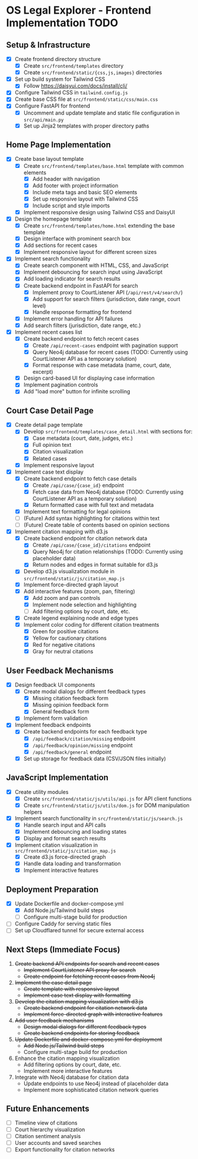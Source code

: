 # OS Legal Explorer - Frontend Implementation TODO

## Setup & Infrastructure
- [x] Create frontend directory structure
  - [x] Create `src/frontend/templates` directory
  - [x] Create `src/frontend/static/{css,js,images}` directories
- [x] Set up build system for Tailwind CSS
  - [x] Follow https://daisyui.com/docs/install/cli/
- [x] Configure Tailwind CSS in `tailwind.config.js`
- [x] Create base CSS file at `src/frontend/static/css/main.css`
- [x] Configure FastAPI for frontend
  - [x] Uncomment and update template and static file configuration in `src/api/main.py`
  - [x] Set up Jinja2 templates with proper directory paths

## Home Page Implementation
- [x] Create base layout template
  - [x] Create `src/frontend/templates/base.html` template with common elements
    - [x] Add header with navigation
    - [x] Add footer with project information
    - [x] Include meta tags and basic SEO elements
    - [x] Set up responsive layout with Tailwind CSS
    - [x] Include script and style imports
  - [x] Implement responsive design using Tailwind CSS and DaisyUI
- [x] Design the homepage template
  - [x] Create `src/frontend/templates/home.html` extending the base template
  - [x] Design interface with prominent search box
  - [x] Add sections for recent cases
  - [x] Implement responsive layout for different screen sizes
- [x] Implement search functionality
  - [x] Create search component with HTML, CSS, and JavaScript
  - [x] Implement debouncing for search input using JavaScript
  - [x] Add loading indicator for search results
  - [x] Create backend endpoint in FastAPI for search
    - [x] Implement proxy to CourtListener API (`/api/rest/v4/search/`)
    - [x] Add support for search filters (jurisdiction, date range, court level)
    - [x] Handle response formatting for frontend
  - [x] Implement error handling for API failures
  - [x] Add search filters (jurisdiction, date range, etc.)
- [x] Implement recent cases list
  - [x] Create backend endpoint to fetch recent cases
    - [x] Create `/api/recent-cases` endpoint with pagination support
    - [x] Query Neo4j database for recent cases (TODO: Currently using CourtListener API as a temporary solution)
    - [x] Format response with case metadata (name, court, date, excerpt)
  - [x] Design card-based UI for displaying case information
  - [x] Implement pagination controls
  - [x] Add "load more" button for infinite scrolling

## Court Case Detail Page
- [x] Create detail page template
  - [x] Develop `src/frontend/templates/case_detail.html` with sections for:
    - [x] Case metadata (court, date, judges, etc.)
    - [x] Full opinion text
    - [x] Citation visualization
    - [x] Related cases
  - [x] Implement responsive layout
- [x] Implement case text display
  - [x] Create backend endpoint to fetch case details
    - [x] Create `/api/case/{case_id}` endpoint
    - [x] Fetch case data from Neo4j database (TODO: Currently using CourtListener API as a temporary solution)
    - [x] Return formatted case with full text and metadata
  - [x] Implement text formatting for legal opinions
  - [ ] (Future) Add syntax highlighting for citations within text
  - [ ] (Future) Create table of contents based on opinion sections
- [x] Implement citation mapping with d3.js
  - [x] Create backend endpoint for citation network data
    - [x] Create `/api/case/{case_id}/citations` endpoint
    - [x] Query Neo4j for citation relationships (TODO: Currently using placeholder data)
    - [x] Return nodes and edges in format suitable for d3.js
  - [x] Develop d3.js visualization module in `src/frontend/static/js/citation_map.js`
  - [x] Implement force-directed graph layout
  - [x] Add interactive features (zoom, pan, filtering)
    - [x] Add zoom and pan controls
    - [x] Implement node selection and highlighting
    - [ ] Add filtering options by court, date, etc.
  - [x] Create legend explaining node and edge types
  - [x] Implement color coding for different citation treatments
    - [x] Green for positive citations
    - [x] Yellow for cautionary citations
    - [x] Red for negative citations
    - [x] Gray for neutral citations

## User Feedback Mechanisms
- [x] Design feedback UI components
  - [x] Create modal dialogs for different feedback types
    - [x] Missing citation feedback form
    - [x] Missing opinion feedback form
    - [x] General feedback form
  - [x] Implement form validation
- [x] Implement feedback endpoints
  - [x] Create backend endpoints for each feedback type
    - [x] `/api/feedback/citation/missing` endpoint
    - [x] `/api/feedback/opinion/missing` endpoint
    - [x] `/api/feedback/general` endpoint
  - [x] Set up storage for feedback data (CSV/JSON files initially)

## JavaScript Implementation
- [x] Create utility modules
  - [x] Create `src/frontend/static/js/utils/api.js` for API client functions
  - [x] Create `src/frontend/static/js/utils/dom.js` for DOM manipulation helpers
- [x] Implement search functionality in `src/frontend/static/js/search.js`
  - [x] Handle search input and API calls
  - [x] Implement debouncing and loading states
  - [x] Display and format search results
- [x] Implement citation visualization in `src/frontend/static/js/citation_map.js`
  - [x] Create d3.js force-directed graph
  - [x] Handle data loading and transformation
  - [x] Implement interactive features

## Deployment Preparation
- [x] Update Dockerfile and docker-compose.yml
  - [x] Add Node.js/Tailwind build steps
  - [ ] Configure multi-stage build for production
- [ ] Configure Caddy for serving static files
- [ ] Set up Cloudflared tunnel for secure external access

## Next Steps (Immediate Focus)
1. ~~Create backend API endpoints for search and recent cases~~
   - ~~Implement CourtListener API proxy for search~~
   - ~~Create endpoint for fetching recent cases from Neo4j~~
2. ~~Implement the case detail page~~
   - ~~Create template with responsive layout~~
   - ~~Implement case text display with formatting~~
3. ~~Develop the citation mapping visualization with d3.js~~
   - ~~Create backend endpoint for citation network data~~
   - ~~Implement force-directed graph with interactive features~~
4. ~~Add user feedback mechanisms~~
   - ~~Design modal dialogs for different feedback types~~
   - ~~Create backend endpoints for storing feedback~~
5. ~~Update Dockerfile and docker-compose.yml for deployment~~
   - ~~Add Node.js/Tailwind build steps~~
   - Configure multi-stage build for production
6. Enhance the citation mapping visualization
   - Add filtering options by court, date, etc.
   - Implement more interactive features
7. Integrate with Neo4j database for citation data
   - Update endpoints to use Neo4j instead of placeholder data
   - Implement more sophisticated citation network queries

## Future Enhancements
- [ ] Timeline view of citations
- [ ] Court hierarchy visualization
- [ ] Citation sentiment analysis
- [ ] User accounts and saved searches
- [ ] Export functionality for citation networks 